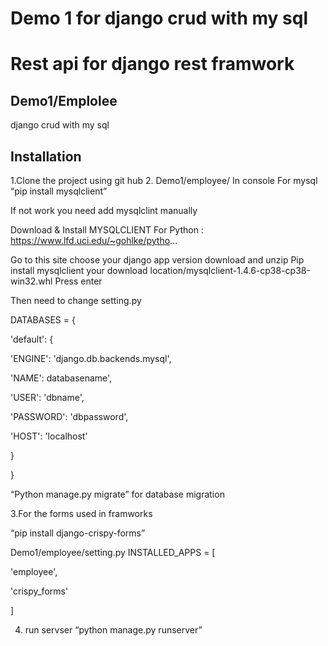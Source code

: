 # Demo 1 for django crud with my sql

# Rest api for django rest framwork

## Demo1/Emplolee
django crud with my sql

## Installation

1.Clone the project using git hub
2. Demo1/employee/
In console 
For mysql 
“pip install mysqlclient”

If not work you need add mysqlclint manually 

Download & Install MYSQLCLIENT For Python : https://www.lfd.uci.edu/~gohlke/pytho...

Go to this site choose your django app version download and unzip
Pip install mysqlclient your download location/mysqlclient-1.4.6-cp38-cp38-win32.whl
Press enter


Then need to change setting.py

DATABASES = {

'default': {

'ENGINE': 'django.db.backends.mysql',

'NAME': databasename',

'USER': 'dbname',

'PASSWORD': 'dbpassword',

'HOST': 'localhost'

}

}


“Python manage.py migrate” for database migration



3.For the forms used in framworks

“pip install django-crispy-forms”

Demo1/employee/setting.py
INSTALLED_APPS = [


'employee',

'crispy_forms'

]




4. run servser “python manage.py runserver”




